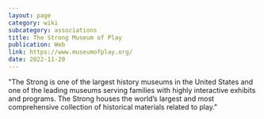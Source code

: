 ```yaml
---
layout: page
category: wiki
subcategory: associations
title: The Strong Museum of Play
publication: Web
link: https://www.museumofplay.org/
date: 2022-11-20
---
```


"The Strong is one of the largest history museums in the United States and one of the leading museums serving families with highly interactive exhibits and programs. The Strong houses the world’s largest and most comprehensive collection of historical materials related to play."
